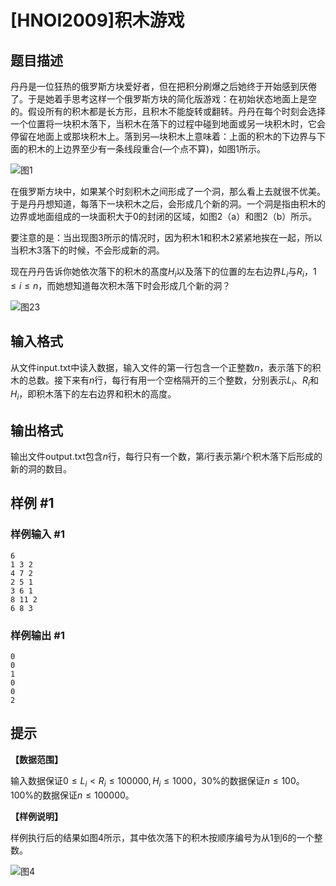 # [HNOI2009]积木游戏

## 题目描述

丹丹是一位狂热的俄罗斯方块爱好者，但在把积分刷爆之后她终于开始感到厌倦了。于是她着手思考这样一个俄罗斯方块的简化版游戏：在初始状态地面上是空的。假设所有的积木都是长方形，且积木不能旋转或翻转。丹丹在每个时刻会选择一个位置将一块积木落下，当积木在落下的过程中碰到地面或另一块积木时，它会停留在地面上或那块积木上。落到另—块积木上意味着：上面的积木的下边界与下面的积木的上边界至少有一条线段重合(―个点不算)，如图1所示。

![图1](https://cdn.luogu.com.cn/upload/pic/22107.png)

在俄罗斯方块中，如果某个时刻积木之间形成了一个洞，那么看上去就很不优美。于是丹丹想知道，每落下一块积木之后，会形成几个新的洞。一个洞是指由积木的边界或地面组成的一块面积大于0的封闭的区域，如图2（a）和图2（b）所示。

要注意的是：当出现图3所示的情况时，因为积木1和积木2紧紧地挨在一起，所以当积木3落下的时候，不会形成新的洞。

现在丹丹告诉你她依次落下的积木的髙度$H_i$以及落下的位置的左右边界$L_i$与$R_i$，$1 \leq i \leq n$，而她想知道毎次积木落下时会形成几个新的洞？

![图23](https://cdn.luogu.com.cn/upload/pic/22108.png)

## 输入格式

从文件input.txt中读入数据，输入文件的第一行包含一个正整数$n$，表示落下的积木的总数。接下来有$n$行，每行有用一个空格隔开的三个整数，分别表示$L_i$、$R_i$和$H_i$，即积木落下的左右边界和积木的高度。

## 输出格式

输出文件output.txt包含$n$行，每行只有一个数，第$i$行表示第$i$个积木落下后形成的新的洞的数目。

## 样例 #1

### 样例输入 #1
```
6
1 3 2
4 7 2
2 5 1
3 6 1
8 11 2
6 8 3
```

### 样例输出 #1

```
0
0
1
0
0
2
```

## 提示

**【数据范围】**

输入数据保证$0 \leq L_i < R_i \leq 100000, H_i \leq 1000$，30%的数据保证$n \leq 100$。100%的数据保证$n \leq 100000$。

**【样例说明】**

样例执行后的结果如图4所示，其中依次落下的积木按顺序编号为从1到6的一个整数。

![图4](https://cdn.luogu.com.cn/upload/pic/22110.png)
